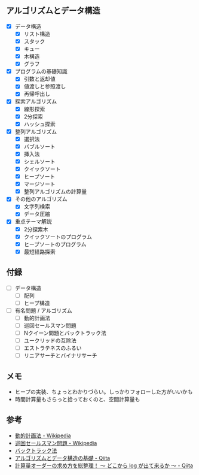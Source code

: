## アルゴリズムとデータ構造

- [x] データ構造
  - [x] リスト構造
  - [x] スタック
  - [x] キュー
  - [x] 木構造
  - [x] グラフ
- [x] プログラムの基礎知識
  - [x] 引数と返却値
  - [x] 値渡しと参照渡し
  - [x] 再帰呼出し
- [x] 探索アルゴリズム
  - [x] 線形探索
  - [x] 2分探索
  - [x] ハッシュ探索
- [x] 整列アルゴリズム
  - [x] 選択法
  - [x] バブルソート
  - [x] 挿入法
  - [x] シェルソート
  - [x] クイックソート
  - [x] ヒープソート
  - [x] マージソート
  - [x] 整列アルゴリズムの計算量
- [x] その他のアルゴリズム
  - [x] 文字列検索
  - [x] データ圧縮
- [x] 重点テーマ解説
  - [x] 2分探索木
  - [x] クイックソートのプログラム
  - [x] ヒープソートのプログラム
  - [x] 最短経路探索

## 付録

- [ ] データ構造
  - [ ] 配列
  - [ ] ヒープ構造
- [ ] 有名問題 / アルゴリズム
  - [ ] 動的計画法
  - [ ] 巡回セールスマン問題
  - [ ] Nクイーン問題とバックトラック法
  - [ ] ユークリッドの互除法
  - [ ] エストラテネスのふるい
  - [ ] リニアサーチとバイナリサーチ

## メモ

- ヒープの実装、ちょっとわかりづらい。しっかりフォローした方がいいかも
- 時間計算量もさらっと拾っておくのと、空間計算量も

## 参考

- [動的計画法 - Wikipedia](https://ja.m.wikipedia.org/wiki/%E5%8B%95%E7%9A%84%E8%A8%88%E7%94%BB%E6%B3%95)
- [巡回セールスマン問題 - Wikipedia](https://ja.wikipedia.org/wiki/%E5%B7%A1%E5%9B%9E%E3%82%BB%E3%83%BC%E3%83%AB%E3%82%B9%E3%83%9E%E3%83%B3%E5%95%8F%E9%A1%8C)
- [バックトラック法](http://www.cc.kyoto-su.ac.jp/~yamada/ap/backtrack.html)
- [アルゴリズムとデータ構造の基礎 - Qiita](https://qiita.com/macky4/items/6dce671e90eaed23db32#%E4%B8%BB%E8%A6%81%E3%81%AA%E3%83%87%E3%83%BC%E3%82%BF%E6%A7%8B%E9%80%A0)
- [計算量オーダーの求め方を総整理！ 〜 どこから log が出て来るか 〜 - Qiita](https://qiita.com/drken/items/872ebc3a2b5caaa4a0d0#%E4%BE%8B-1-%E7%B7%9A%E5%BD%A2%E6%8E%A2%E7%B4%A2-on)
